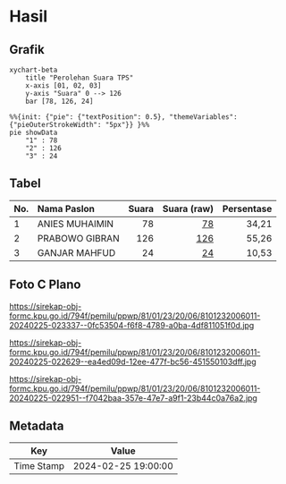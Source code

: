 # Hasil

## Grafik

```mermaid
xychart-beta
    title "Perolehan Suara TPS"
    x-axis [01, 02, 03]
    y-axis "Suara" 0 --> 126
    bar [78, 126, 24]
```

```mermaid
%%{init: {"pie": {"textPosition": 0.5}, "themeVariables": {"pieOuterStrokeWidth": "5px"}} }%%
pie showData
    "1" : 78
    "2" : 126
    "3" : 24
```

## Tabel

| No. | Nama Paslon    | Suara | Suara (raw) | Persentase |
|:--- |:-------------- | -----:| -----------:| ----------:|
| 1   | ANIES MUHAIMIN | 78    | [78][p-1]   | 34,21      |
| 2   | PRABOWO GIBRAN | 126   | [126][p-2]  | 55,26      |
| 3   | GANJAR MAHFUD  | 24    | [24][p-3]   | 10,53      |


[p-1]: https://github.com/gigit-pemilu/pemilu-2024-81-maluku/blob/main/pilpres/hitung-suara/sub/81-maluku/sub/01-maluku-tengah/sub/23-telutih/sub/2006-laimu/sub/011-tps/sub/paslon-1.txt
[p-2]: https://github.com/gigit-pemilu/pemilu-2024-81-maluku/blob/main/pilpres/hitung-suara/sub/81-maluku/sub/01-maluku-tengah/sub/23-telutih/sub/2006-laimu/sub/011-tps/sub/paslon-2.txt
[p-3]: https://github.com/gigit-pemilu/pemilu-2024-81-maluku/blob/main/pilpres/hitung-suara/sub/81-maluku/sub/01-maluku-tengah/sub/23-telutih/sub/2006-laimu/sub/011-tps/sub/paslon-3.txt

## Foto C Plano

https://sirekap-obj-formc.kpu.go.id/794f/pemilu/ppwp/81/01/23/20/06/8101232006011-20240225-023337--0fc53504-f6f8-4789-a0ba-4df811051f0d.jpg

https://sirekap-obj-formc.kpu.go.id/794f/pemilu/ppwp/81/01/23/20/06/8101232006011-20240225-022629--ea4ed09d-12ee-477f-bc56-451550103dff.jpg

https://sirekap-obj-formc.kpu.go.id/794f/pemilu/ppwp/81/01/23/20/06/8101232006011-20240225-022951--f7042baa-357e-47e7-a9f1-23b44c0a76a2.jpg


## Metadata

| Key        | Value               |
| ---------- | ------------------- |
| Time Stamp | 2024-02-25 19:00:00 |



